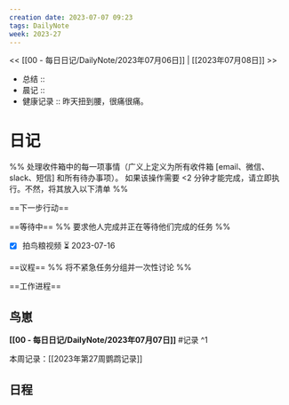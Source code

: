 ```yaml
---
creation date: 2023-07-07 09:23
tags: DailyNote
week: 2023-27
---
```


<< [[00 - 每日日记/DailyNote/2023年07月06日]] | [[2023年07月08日]] >>


- 总结 :: 
- 晨记 :: 
- 健康记录 :: 昨天扭到腰，很痛很痛。

# 日记
%% 处理收件箱中的每一项事情（广义上定义为所有收件箱 [email、微信、slack、短信] 和所有待办事项）。 如果该操作需要 <2 分钟才能完成，请立即执行。不然，将其放入以下清单 %% 

==下一步行动==



==等待中==
%% 要求他人完成并正在等待他们完成的任务 %%
- [x] 拍鸟粮视频 ⏳ 2023-07-16 

==议程==
%% 将不紧急任务分组并一次性讨论 %%

==工作进程==

## 鸟崽
**[[00 - 每日日记/DailyNote/2023年07月07日]]**
#记录 
^1

本周记录：[[2023年第27周鹦鹉记录]]

## 日程

